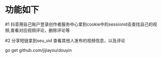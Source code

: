 # 功能如下

#1 抖音用自己账户登录创作者服务中心拿到cookie中的sessionid去查找自己的视频,查看对应视频评论，删除评论等

#2 分享短链拿到seu_uid 查看其他人发布的视频信息，以及评论 

go get github.com/jijiayou/douyin

